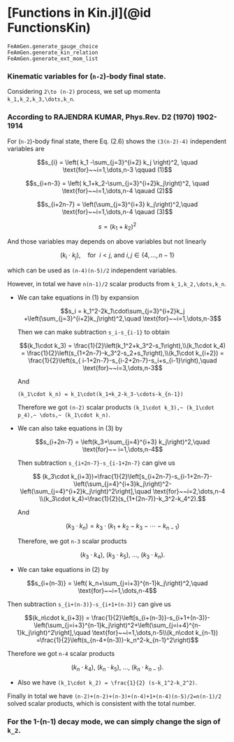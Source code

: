 # [Functions in Kin.jl](@id FunctionsKin)

```@docs
FeAmGen.generate_gauge_choice
FeAmGen.generate_kin_relation
FeAmGen.generate_ext_mom_list
```

### Kinematic variables for (``n-2``)-body final state.

Considering ``2\to (n-2)`` process, we set up momenta
``k_1,k_2,k_3,\dots,k_n``.

### According to RAJENDRA KUMAR, Phys.Rev. D2 (1970) 1902-1914

For (``n-2``)-body final state, there Eq. (2.6) shows the ``(3(n-2)-4)``
independent variables are

```math
s_{i} = \left( k_1 -\sum_{j=3}^{i+2} k_j \right)^2, \quad \text{for}~~i=1,\dots,n-3
\qquad (1)
```

```math
s_{i+n-3} = \left( k_1+k_2-\sum_{j=3}^{i+2}k_j\right)^2, \quad \text{for}~~i=1,\dots,n-4
\qauad (2)
```

```math
s_{i+2n-7} = \left(\sum_{j=3}^{i+3} k_j\right)^2,\quad \text{for}~~i=1,\dots,n-4 
\qauad (3)
```

```math
s =(k_1+k_2)^2 
```

And those variables may depends on above variables but not linearly

```math
(k_i\cdot k_j), \quad \text{for}~~i<j,~\text{and}~i,j\in\lbrace 4,\dots,n-1\rbrace
```

which can be used as ``(n-4)(n-5)/2`` independent variables.

However, in total we have ``n(n-1)/2`` scalar products from
``k_1,k_2,\dots,k_n``.

+ We can take equations in (1) by expansion

  ```math
  s_i = k_1^2-2k_1\cdot\sum_{j=3}^{i+2}k_j +\left(\sum_{j=3}^{i+2}k_j\right)^2,\quad \text{for}~~i=1,\dots,n-3
  ```

  Then we can make subtraction ``s_i-s_{i-1}`` to obtain

  ```math
  (k_1\cdot k_3) = \frac{1}{2}\left(k_1^2+k_3^2-s_1\right),\\(k_1\cdot k_4) = \frac{1}{2}\left(s_{1+2n-7}-k_3^2-s_2+s_1\right),\\(k_1\cdot k_{i+2}) = \frac{1}{2}\left(s_{    i-1+2n-7}-s_{i-2+2n-7}-s_i+s_{i-1}\right),\quad \text{for}~~i=3,\dots,n-3
  ```

  And

  ``(k_1\cdot k_n) = k_1\cdot(k_1+k_2-k_3-\cdots-k_{n-1})``

  Therefore we got ``(n-2)`` scalar products
  ``(k_1\cdot k_3),~ (k_1\cdot p_4),~ \dots,~ (k_1\cdot k_n)``.


+ We can also take equations in (3) by

  ```math
  s_{i+2n-7} = \left(k_3+\sum_{j=4}^{i+3} k_j\right)^2,\quad \text{for}~~ i=1,\dots,n-4
  ```

  Then subtraction ``s_{i+2n-7}-s_{i-1+2n-7}`` can give us

  ```math
   (k_3\cdot k_{i+3})=\frac{1}{2}\left[s_{i+2n-7}-s_{i-1+2n-7}-\left(\sum_{j=4}^{i+3}k_j\right)^2-\left(\sum_{j=4}^{i+2}k_j\right)^2\right],\quad \text{for}~~i=2,\dots,n-4    \\(k_3\cdot k_4)=\frac{1}{2}(s_{1+(2n-7)}-k_3^2-k_4^2).
  ```

  And

  ```math
  (k_3\cdot k_n) = k_3\cdot(k_1+k_2-k_3-\cdots-k_{n-1})
  ```

  Therefore, we got ``n-3`` scalar products
  ```math
  (k_3\cdot k_4),~(k_3\cdot k_5),~\dots,~(k_3\cdot k_n).
  ```

+  We can take equations in (2) by

  ```math
  s_{i+(n-3)} = \left( k_n+\sum_{j=i+3}^{n-1}k_j\right)^2,\quad \text{for}~~i=1,\dots,n-4
  ```

  Then subtraction ``s_{i+(n-3)}-s_{i+1+(n-3)}`` can give us

  ```math
  (k_n\cdot k_{i+3}) = \frac{1}{2}\left[s_{i+(n-3)}-s_{i+1+(n-3)}-\left(\sum_{j=i+3}^{n-1}k_j\right)^2+\left(\sum_{j=i+4}^{n-1}k_j\right)^2\right],\quad \text{for}~~i=1,\dots,n-5\\(k_n\cdot k_{n-1}) =\frac{1}{2}\left(s_{n-4+(n-3)}-k_n^2-k_{n-1}^2\right)
  ```

  Therefore we got ``n-4`` scalar products
  ```math
  (k_n\cdot k_4),~(k_n\cdot k_5),~\dots,~(k_n\cdot k_{n-1}).
  ```

+  Also we have ``(k_1\cdot k_2) = \frac{1}{2} (s-k_1^2-k_2^2)``.



Finally in total we have
``(n-2)+(n-2)+(n-3)+(n-4)+1+(n-4)(n-5)/2=n(n-1)/2`` solved scalar
products, which is consistent with the total number.

### For the 1-(n-1) decay mode, we can simply change the sign of ``k_2``.




